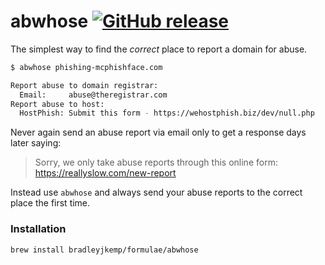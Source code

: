 # abwhose [![GitHub release](https://img.shields.io/github/release/bradleyjkemp/abwhose.svg)](https://github.com/bradleyjkemp/abwhose/releases/latest)

The simplest way to find the *correct* place to report a domain for abuse.

```bash
$ abwhose phishing-mcphishface.com

Report abuse to domain registrar:
  Email:     abuse@theregistrar.com
Report abuse to host:
  HostPhish: Submit this form - https://wehostphish.biz/dev/null.php
```

Never again send an abuse report via email only to get a response days later saying:
> Sorry, we only take abuse reports through this online form: https://reallyslow.com/new-report

Instead use `abwhose` and always send your abuse reports to the correct place the first time.

### Installation

```bash
brew install bradleyjkemp/formulae/abwhose
```
